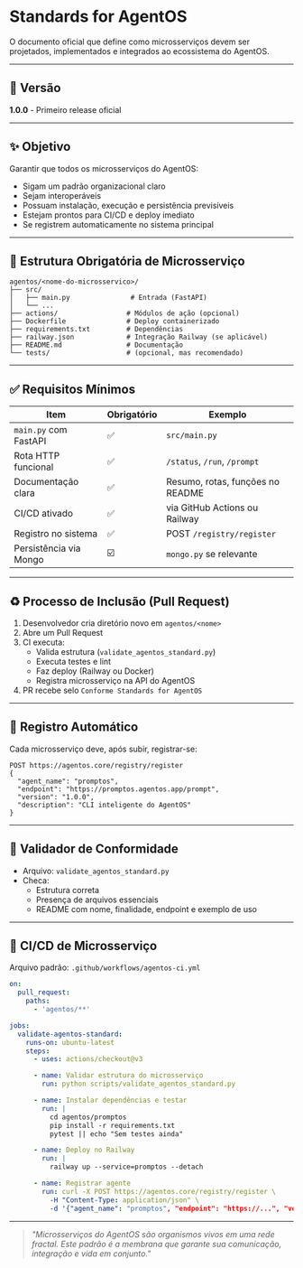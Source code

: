# Standards for AgentOS

O documento oficial que define como microsserviços devem ser projetados, implementados e integrados ao ecossistema do AgentOS.

---

## 📅 Versão
**1.0.0** - Primeiro release oficial

---

## ✨ Objetivo
Garantir que todos os microsserviços do AgentOS:
- Sigam um padrão organizacional claro
- Sejam interoperáveis
- Possuam instalação, execução e persistência previsíveis
- Estejam prontos para CI/CD e deploy imediato
- Se registrem automaticamente no sistema principal

---

## 📂 Estrutura Obrigatória de Microsserviço

```
agentos/<nome-do-microsservico>/
├── src/
│   ├── main.py               # Entrada (FastAPI)
│   └── ...
├── actions/                 # Módulos de ação (opcional)
├── Dockerfile               # Deploy containerizado
├── requirements.txt         # Dependências
├── railway.json             # Integração Railway (se aplicável)
├── README.md                # Documentação
└── tests/                   # (opcional, mas recomendado)
```

---

## ✅ Requisitos Mínimos
| Item                        | Obrigatório | Exemplo                            |
|-----------------------------|-------------|-------------------------------------|
| `main.py` com FastAPI       | ✅          | `src/main.py`                       |
| Rota HTTP funcional         | ✅          | `/status`, `/run`, `/prompt`        |
| Documentação clara         | ✅          | Resumo, rotas, funções no README     |
| CI/CD ativado               | ✅          | via GitHub Actions ou Railway       |
| Registro no sistema         | ✅          | POST `/registry/register`           |
| Persistência via Mongo       | ☑️         | `mongo.py` se relevante              |

---

## ♻️ Processo de Inclusão (Pull Request)
1. Desenvolvedor cria diretório novo em `agentos/<nome>`
2. Abre um Pull Request
3. CI executa:
   - Valida estrutura (`validate_agentos_standard.py`)
   - Executa testes e lint
   - Faz deploy (Railway ou Docker)
   - Registra microsserviço na API do AgentOS
4. PR recebe selo `Conforme Standards for AgentOS`

---

## 🚀 Registro Automático
Cada microsserviço deve, após subir, registrar-se:
```http
POST https://agentos.core/registry/register
{
  "agent_name": "promptos",
  "endpoint": "https://promptos.agentos.app/prompt",
  "version": "1.0.0",
  "description": "CLI inteligente do AgentOS"
}
```

---

## 📌 Validador de Conformidade
- Arquivo: `validate_agentos_standard.py`
- Checa:
  - Estrutura correta
  - Presença de arquivos essenciais
  - README com nome, finalidade, endpoint e exemplo de uso

---

## 🚀 CI/CD de Microsserviço

Arquivo padrão: `.github/workflows/agentos-ci.yml`
```yaml
on:
  pull_request:
    paths:
      - 'agentos/**'

jobs:
  validate-agentos-standard:
    runs-on: ubuntu-latest
    steps:
      - uses: actions/checkout@v3

      - name: Validar estrutura do microsserviço
        run: python scripts/validate_agentos_standard.py

      - name: Instalar dependências e testar
        run: |
          cd agentos/promptos
          pip install -r requirements.txt
          pytest || echo "Sem testes ainda"

      - name: Deploy no Railway
        run: |
          railway up --service=promptos --detach

      - name: Registrar agente
        run: curl -X POST https://agentos.core/registry/register \
          -H "Content-Type: application/json" \
          -d '{"agent_name": "promptos", "endpoint": "https://...", "version": "1.0.0"}'
```

---

> *"Microsserviços do AgentOS são organismos vivos em uma rede fractal. Este padrão é a membrana que garante sua comunicação, integração e vida em conjunto."*
